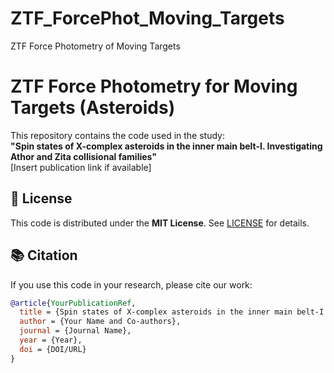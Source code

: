 # ZTF_ForcePhot_Moving_Targets
ZTF Force Photometry of Moving Targets

# ZTF Force Photometry for Moving Targets (Asteroids)

This repository contains the code used in the study:  
**"Spin states of X-complex asteroids in the inner main belt-I. Investigating Athor and Zita collisional families"**  
[Insert publication link if available]

## 📜 License
This code is distributed under the **MIT License**. See [LICENSE](LICENSE) for details.

## 📚 Citation
If you use this code in your research, please cite our work:

```bibtex
@article{YourPublicationRef,
  title = {Spin states of X-complex asteroids in the inner main belt-I. Investigating Athor and Zita collisional families},
  author = {Your Name and Co-authors},
  journal = {Journal Name},
  year = {Year},
  doi = {DOI/URL}
}

